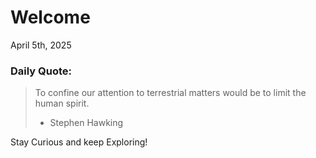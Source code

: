 # Welcome

April 5th, 2025

### Daily Quote:
> To confine our attention to terrestrial matters would be to limit the human spirit.
> 	- Stephen Hawking

Stay Curious and keep Exploring!
